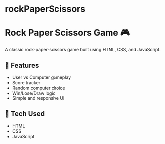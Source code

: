 # rockPaperScissors
# Rock Paper Scissors Game 🎮

A classic rock-paper-scissors game built using HTML, CSS, and JavaScript.

## 🧠 Features
- User vs Computer gameplay
- Score tracker
- Random computer choice
- Win/Lose/Draw logic
- Simple and responsive UI

## 🚀 Tech Used
- HTML
- CSS
- JavaScript


